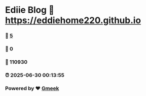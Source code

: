 # Ediie Blog :link: https://eddiehome220.github.io 
### :page_facing_up: [5](https://eddiehome220.github.io/tag.html) 
### :speech_balloon: 0 
### :hibiscus: 110930 
### :alarm_clock: 2025-06-30 00:13:55 
### Powered by :heart: [Gmeek](https://github.com/Meekdai/Gmeek)
